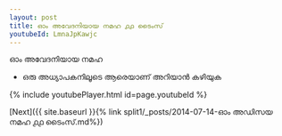 ```yaml
---
layout: post
title: ഓം അവേദനിയായ നമഹ ൧൧ ടൈംസ്
youtubeId: LmnaJpKawjc
---
```

 
 
 ഓം അവേദനിയായ നമഹ 
 
 -  ഒരു അധ്യാപകനിലൂടെ ആരെയാണ് അറിയാൻ കഴിയുക 
 
  
 
  
 
 
 
 
 
 


{% include youtubePlayer.html id=page.youtubeId %}
 
[Next]({{ site.baseurl }}{% link  split1/_posts/2014-07-14-ഓം അഡിസയ നമഹ ൧൧ ടൈംസ്.md%})
 
